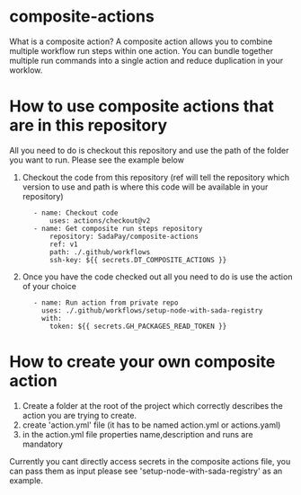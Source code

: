 # composite-actions
What is a composite action?
A composite action allows you to combine multiple workflow run steps within one action. You can bundle together multiple run commands into a single action and reduce duplication in your worklow.

# How to use composite actions that are in this repository

All you need to do is checkout this repository and use the path of the folder you want to run. Please see the example below 

1. Checkout the code from this repository (ref will tell the repository which version to use and path is where this code will be available in your repository)

```
      - name: Checkout code
          uses: actions/checkout@v2
      - name: Get composite run steps repository
          repository: SadaPay/composite-actions
          ref: v1
          path: ./.github/workflows
          ssh-key: ${{ secrets.DT_COMPOSITE_ACTIONS }}
```

2. Once you have the code checked out all you need to do is use the action of your choice
```
      - name: Run action from private repo
        uses: ./.github/workflows/setup-node-with-sada-registry
        with:
          token: ${{ secrets.GH_PACKAGES_READ_TOKEN }}
```

# How to create your own composite action

1) Create a folder at the root of the project which correctly describes the action you are trying to create. 
2) create 'action.yml' file (it has to be named action.yml or actions.yaml)
3) in the action.yml file properties name,description and runs are mandatory

Currently you cant directly access secrets in the composite actions file, you can pass them as input please see 'setup-node-with-sada-registry' as an example.
